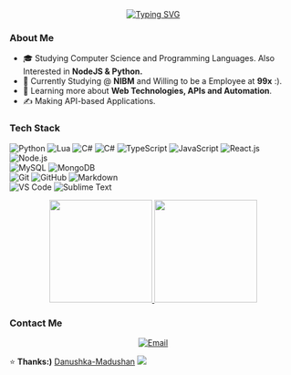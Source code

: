 <div align="center">
  <a href="https://git.io/typing-svg"><img src="https://readme-typing-svg.demolab.com?font=Fira+Code&duration=2000&pause=200&color=616CF7&center=true&vCenter=true&width=435&height=60&lines=Hi%2C+I'm+Danushka;Junior+Full+Stack+Developer;I'm+Confident+in%2C;Python%2C+Typescript%2C+C%23;Node.js%2C+Bun%2C+Express.js;Mongo+DB%2C+PostgreSQL;Interested+in;Firebase%2C+Supabase;Cloudflare+Workers;Next.js%2C+React%2C+Tailwind+CSS;And+I+Love+Cats+%F0%9F%98%BD" alt="Typing SVG" /></a>
</div>

<h3>About Me </h3>

- 🎓  Studying Computer Science and Programming Languages. Also Interested in **NodeJS & Python.**
- 💼  Currently Studying @ **NIBM** and Willing to be a Employee at **99x** :).
- 🌱  Learning more about **Web Technologies, APIs and Automation**.
- ✍️  Making API-based Applications.

<h3>Tech Stack</h3>

  ![Python](https://img.shields.io/badge/-Python-333333?style=for-the-badge&logo=python)
  ![Lua](https://img.shields.io/badge/-Lua-333333?style=for-the-badge&logo=lua)
  ![C#](https://img.shields.io/badge/-csharp-333333?style=for-the-badge&logo=sharp)
  ![C#](https://img.shields.io/badge/-c++-333333?style=for-the-badge&logo=cplusplus&logoColor=00599C)
  ![TypeScript](https://img.shields.io/badge/-TypeScript-333333?style=for-the-badge&logo=typescript)
  ![JavaScript](https://img.shields.io/badge/-JavaScript-333333?style=for-the-badge&logo=javascript)
  ![React.js](https://img.shields.io/badge/-React-333333?style=for-the-badge&logo=react)
  ![Node.js](https://img.shields.io/badge/-Node.js-333333?style=for-the-badge&logo=node.js)
<br/>
  ![MySQL](https://img.shields.io/badge/-SqLite-333333?style=for-the-badge&logo=sqlite&logoColor=007ACC)
  ![MongoDB](https://img.shields.io/badge/-MongoDB-333333?style=for-the-badge&logo=mongodb)
<br/>
  ![Git](https://img.shields.io/badge/-Git-333333?style=for-the-badge&logo=git)
  ![GitHub](https://img.shields.io/badge/-GitHub-333333?style=for-the-badge&logo=github)
  ![Markdown](https://img.shields.io/badge/-Markdown-333333?style=for-the-badge&logo=markdown)
<br/>
  ![VS Code](https://img.shields.io/badge/-Visual%20Studio%20Code-333333?style=for-the-badge&logo=visual-studio-code&logoColor=007ACC)
  ![Sublime Text](https://img.shields.io/badge/-Sublime%20Text-333333?style=for-the-badge&logo=sublime-text)
<br/>

<div align="center">
<a href="https://github.com/Danushka-Madushan">
  <img height="180em" src="https://github-readme-stats.vercel.app/api?username=Danushka-Madushan&theme=dark&show_icons=true"/>
  <img height="180em" src="https://github-readme-stats.vercel.app/api/top-langs/?username=Danushka-Madushan&theme=dark&layout=compact"/>
</a>
</div>

<h3> Contact Me </h3>

<p align="center">
<a href="mailto:Disnakamadushan66@gmail.com"><img alt="Email" src="https://img.shields.io/badge/Email-Disnakamadushan66@gmail.com-blue?style=flat-square&logo=gmail"></a>
</p>

⭐️ **Thanks:)** [Danushka-Madushan](https://github.com/Danushka-Madushan/Danushka-Madushan)
<img src="https://raw.githubusercontent.com/Trilokia/Trilokia/379277808c61ef204768a61bbc5d25bc7798ccf1/bottom_header.svg" />
